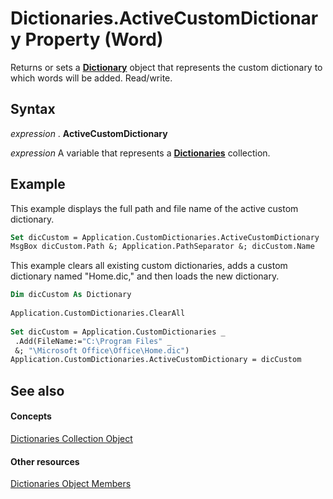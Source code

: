
# Dictionaries.ActiveCustomDictionary Property (Word)

Returns or sets a  **[Dictionary](1946d60c-2abd-9ca9-8d0b-7068e9173bb3.md)** object that represents the custom dictionary to which words will be added. Read/write.


## Syntax

 _expression_ . **ActiveCustomDictionary**

 _expression_ A variable that represents a **[Dictionaries](41f31292-4b3e-0d7b-c857-f6b9a0662e9a.md)** collection.


## Example

This example displays the full path and file name of the active custom dictionary.


```vb
Set dicCustom = Application.CustomDictionaries.ActiveCustomDictionary 
MsgBox dicCustom.Path &; Application.PathSeparator &; dicCustom.Name
```

This example clears all existing custom dictionaries, adds a custom dictionary named "Home.dic," and then loads the new dictionary.




```vb
Dim dicCustom As Dictionary 
 
Application.CustomDictionaries.ClearAll 
 
Set dicCustom = Application.CustomDictionaries _ 
 .Add(FileName:="C:\Program Files" _ 
 &; "\Microsoft Office\Office\Home.dic") 
Application.CustomDictionaries.ActiveCustomDictionary = dicCustom
```


## See also


#### Concepts


[Dictionaries Collection Object](41f31292-4b3e-0d7b-c857-f6b9a0662e9a.md)
#### Other resources


[Dictionaries Object Members](9eebc8c2-843b-6e86-2faf-cd27130ebf9f.md)
